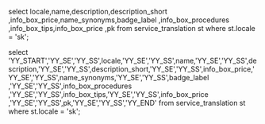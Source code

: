 select locale,name,description,description_short
,info_box_price,name_synonyms,badge_label 
,info_box_procedures ,info_box_tips,info_box_price 
,pk from service_translation st  where st.locale = 'sk';


select 'YY_START','YY_SE','YY_SS',locale,'YY_SE','YY_SS',name,'YY_SE','YY_SS',description,'YY_SE','YY_SS',description_short,'YY_SE','YY_SS',info_box_price,'YY_SE','YY_SS',name_synonyms,'YY_SE','YY_SS',badge_label ,'YY_SE','YY_SS',info_box_procedures ,'YY_SE','YY_SS',info_box_tips,'YY_SE','YY_SS',info_box_price ,'YY_SE','YY_SS',pk,'YY_SE','YY_SS','YY_END' from service_translation st  where st.locale = 'sk';
